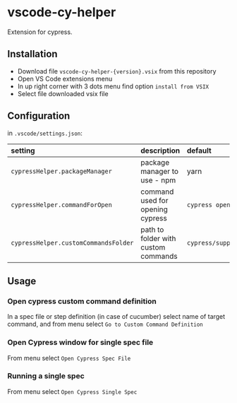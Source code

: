 # vscode-cy-helper
Extension for cypress.
## Installation
* Download file `vscode-cy-helper-{version}.vsix` from this repository
* Open VS Code extensions menu
* In up right corner with 3 dots menu find option `install from VSIX`
* Select file downloaded vsix file

## Configuration
in `.vscode/settings.json`:    

| setting                              | description                           | default           |    
|:--------------------------------------|:---------------------------------------|:-------------------|    
| `cypressHelper.packageManager`       | package manager to use - npm|yarn|npx | `yarn`            |    
| `cypressHelper.commandForOpen`       | command used for opening cypress      | `cypress open`    |    
| `cypressHelper.customCommandsFolder` | path to folder with custom commands   | `cypress/support` |    

## Usage
### Open cypress custom command definition
In a spec file or step definition (in case of cucumber) select name of target command, 
and from menu select `Go to Custom Command Definition`

### Open Cypress window for single spec file
From menu select `Open Cypress Spec File`

### Running a single spec
From menu select `Open Cypress Single Spec`